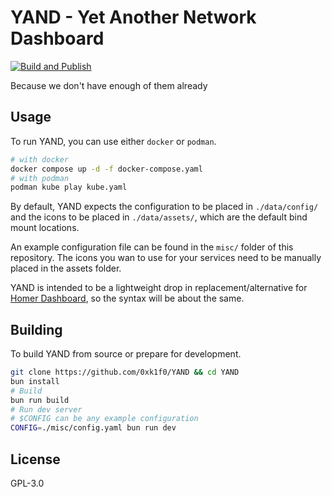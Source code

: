 # YAND - Yet Another Network Dashboard

[![Build and Publish](https://github.com/0xk1f0/YAND/actions/workflows/build.yaml/badge.svg)](https://github.com/0xk1f0/YAND/actions/workflows/build.yaml)

Because we don't have enough of them already

## Usage

To run YAND, you can use either `docker` or `podman`.

```bash
# with docker
docker compose up -d -f docker-compose.yaml
# with podman
podman kube play kube.yaml
```

By default, YAND expects the configuration to be placed in `./data/config/` and the icons to be placed in `./data/assets/`, which are the default bind mount locations.

An example configuration file can be found in the `misc/` folder of this repository. The icons you wan to use for your services need to be manually placed in the assets folder.

YAND is intended to be a lightweight drop in replacement/alternative for [Homer Dashboard](https://github.com/bastienwirtz/homer), so the syntax will be about the same.

## Building

To build YAND from source or prepare for development.

```bash
git clone https://github.com/0xk1f0/YAND && cd YAND
bun install
# Build
bun run build
# Run dev server
# $CONFIG can be any example configuration
CONFIG=./misc/config.yaml bun run dev
```

## License

GPL-3.0
